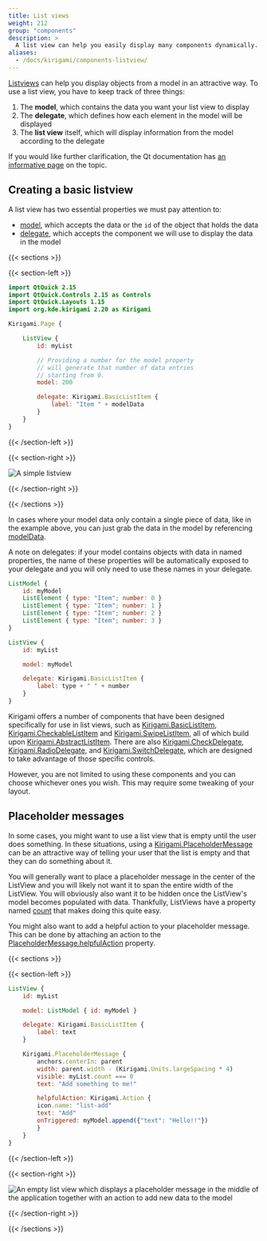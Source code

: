 ```yaml
---
title: List views
weight: 212
group: "components"
description: >
  A list view can help you easily display many components dynamically.
aliases:
  - /docs/kirigami/components-listview/
---
```


[Listviews](docs:qtquick;QtQuick.ListView) can help you display objects from a model in an attractive way. To use a list view, you have to keep track of three things:

1. The **model**, which contains the data you want your list view to display
2. The **delegate**, which defines how each element in the model will be displayed
3. The **list view** itself, which will display information from the model according to the delegate

If you would like further clarification, the Qt documentation has [an informative page](https://doc.qt.io/qt-5/qtquick-modelviewsdata-modelview.html) on the topic.

## Creating a basic listview

A list view has two essential properties we must pay attention to:

- [model](https://doc.qt.io/qt-6/qml-qtquick-listview.html#model-prop), which accepts the data or the `id` of the object that holds the data
- [delegate](https://doc.qt.io/qt-6/qml-qtquick-listview.html#delegate-prop), which accepts the component we will use to display the data in the model

{{< sections >}}

{{< section-left >}}

```qml
import QtQuick 2.15
import QtQuick.Controls 2.15 as Controls
import QtQuick.Layouts 1.15
import org.kde.kirigami 2.20 as Kirigami

Kirigami.Page {

    ListView {
        id: myList

        // Providing a number for the model property
        // will generate that number of data entries
        // starting from 0.
        model: 200

        delegate: Kirigami.BasicListItem {
            label: "Item " + modelData
        }
    }
}
```

{{< /section-left >}}

{{< section-right >}}

![A simple listview](/docs/use/kirigami/components-listview/listview-simple.png)

{{< /section-right >}}

{{< /sections >}}

In cases where your model data only contain a single piece of data, like in the example above, you can just grab the data in the model by referencing [modelData](https://doc.qt.io/qt-6/qtquick-modelviewsdata-modelview.html#models).

A note on delegates: if your model contains objects with data in named properties, the name of these properties will be automatically exposed to your delegate and you will only need to use these names in your delegate.

```qml
ListModel {
    id: myModel
    ListElement { type: "Item"; number: 0 }
    ListElement { type: "Item"; number: 1 }
    ListElement { type: "Item"; number: 2 }
    ListElement { type: "Item"; number: 3 }
}

ListView {
    id: myList

    model: myModel

    delegate: Kirigami.BasicListItem {
        label: type + " " + number
    }
}
```

Kirigami offers a number of components that have been designed specifically for use in list views, such as [Kirigami.BasicListItem](docs:kirigami2;BasicListItem), [Kirigami.CheckableListItem](docs:kirigami2;CheckableListItem) and [Kirigami.SwipeListItem](docs:kirigami2;SwipeListItem), all of which build upon [Kirigami.AbstractListItem](docs:kirigami2;AbstractListItem). There are also [Kirigami.CheckDelegate](docs:kirigami2;CheckDelegate), [Kirigami.RadioDelegate](docs:kirigami2;RadioDelegate), and [Kirigami.SwitchDelegate](docs:kirigami2;SwitchDelegate), which are designed to take advantage of those specific controls.

However, you are not limited to using these components and you can choose whichever ones you wish. This may require some tweaking of your layout.

## Placeholder messages

In some cases, you might want to use a list view that is empty until the user does something. In these situations, using a [Kirigami.PlaceholderMessage](docs:kirigami2;PlaceholderMessage) can be an attractive way of telling your user that the list is empty and that they can do something about it.

You will generally want to place a placeholder message in the center of the ListView and you will likely not want it to span the entire width of the ListView. You will obviously also want it to be hidden once the ListView's model becomes populated with data. Thankfully, ListViews have a property named [count](https://doc.qt.io/qt-6/qml-qtquick-listview.html#count-prop) that makes doing this quite easy.

You might also want to add a helpful action to your placeholder message. This can be done by attaching an action to the [PlaceholderMessage.helpfulAction](docs:kirigami2;PlaceholderMessage::helpfulAction) property.

{{< sections >}}

{{< section-left >}}

```qml
ListView {
    id: myList

    model: ListModel { id: myModel }

    delegate: Kirigami.BasicListItem {
        label: text
    }

    Kirigami.PlaceholderMessage {
        anchors.centerIn: parent
        width: parent.width - (Kirigami.Units.largeSpacing * 4)
        visible: myList.count === 0
        text: "Add something to me!"

        helpfulAction: Kirigami.Action {
        icon.name: "list-add"
        text: "Add"
        onTriggered: myModel.append({"text": "Hello!!"})
        }
    }
}

```

{{< /section-left >}}

{{< section-right >}}

![An empty list view which displays a placeholder message in the middle of the application together with an action to add new data to the model](/docs/use/kirigami/components-listview/listview-placeholdermessage.png)

{{< /section-right >}}

{{< /sections >}}
